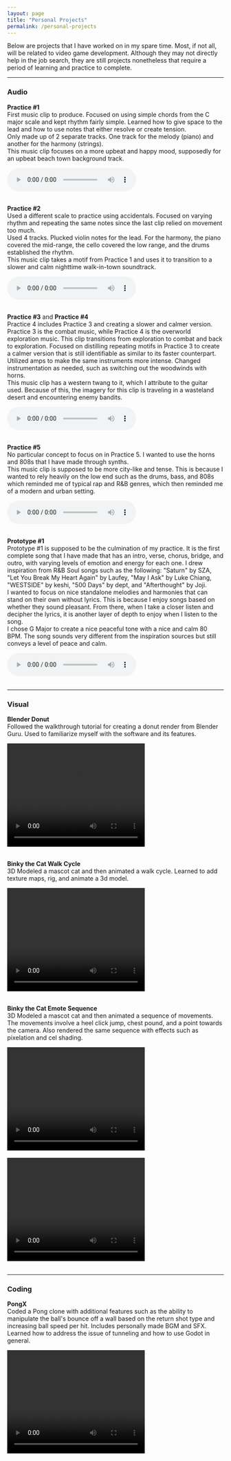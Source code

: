 ```yaml
---
layout: page  
title: "Personal Projects"  
permalink: /personal-projects  
---
```


Below are projects that I have worked on in my spare time. Most, if not all, will be related to video game development. Although they may not directly help in the job search, they are still projects nonetheless that require a period of learning and practice to complete.  

<hr>

### Audio   
   
**Practice #1**  
First music clip to produce. Focused on using simple chords from the C major scale and kept rhythm fairly simple. Learned how to give space to the lead and how to use notes that either resolve or create tension.   
Only made up of 2 separate tracks. One track for the melody (piano) and another for the harmony (strings).  
This music clip focuses on a more upbeat and happy mood, supposedly for an upbeat beach town background track.  

<audio controls>
  <source src="personal-projects-assets/practice-1.wav" type="audio/wav">
Your browser does not support the audio element.
</audio><br><br>

**Practice #2**  
Used a different scale to practice using accidentals. Focused on varying rhythm and repeating the same notes since the last clip relied on movement too much.  
Used 4 tracks. Plucked violin notes for the lead. For the harmony, the piano covered the mid-range, the cello covered the low range, and the drums established the rhythm.  
This music clip takes a motif from Practice 1 and uses it to transition to a slower and calm nighttime walk-in-town soundtrack.  

<audio controls>
  <source src="personal-projects-assets/practice-2.wav" type="audio/wav">
Your browser does not support the audio element.
</audio><br><br>  

**Practice #3** and **Practice #4**    
Practice 4 includes Practice 3 and creating a slower and calmer version. Practice 3 is the combat music, while Practice 4 is the overworld exploration music. This clip transitions from exploration to combat and back to exploration. Focused on distilling repeating motifs in Practice 3 to create a calmer version that is still identifiable as similar to its faster counterpart. Utilized amps to make the same instruments more intense. Changed instrumentation as needed, such as switching out the woodwinds with horns.   
This music clip has a western twang to it, which I attribute to the guitar used. Because of this, the imagery for this clip is traveling in a wasteland desert and encountering enemy bandits.  

<audio controls>
  <source src="personal-projects-assets/practice-4.wav" type="audio/wav">
Your browser does not support the audio element.
</audio><br><br>

**Practice #5**  
No particular concept to focus on in Practice 5. I wanted to use the horns and 808s that I have made through synths.  
This music clip is supposed to be more city-like and tense. This is because I wanted to rely heavily on the low end such as the drums, bass, and 808s which reminded me of typical rap and R&B genres, which then reminded me of a modern and urban setting.

<audio controls>
  <source src="personal-projects-assets/practice-5.wav" type="audio/wav">
Your browser does not support the audio element.
</audio><br><br>  

**Prototype #1**  
Prototype #1 is supposed to be the culmination of my practice. It is the first complete song that I have made that has an intro, verse, chorus, bridge, and outro, with varying levels of emotion and energy for each one.  I drew inspiration from R&B Soul songs such as the following: "Saturn" by SZA, "Let You Break My Heart Again" by Laufey, "May I Ask" by Luke Chiang, "WESTSIDE" by keshi, "500 Days" by dept, and "Afterthought" by Joji.  
I wanted to focus on nice standalone melodies and harmonies that can stand on their own without lyrics. This is because I enjoy songs based on whether they sound pleasant. From there, when I take a closer listen and decipher the lyrics, it is another layer of depth to enjoy when I listen to the song.  
I chose G Major to create a nice peaceful tone with a nice and calm 80 BPM. The song sounds very different from the inspiration sources but still conveys a level of peace and calm.

<audio controls>
  <source src="personal-projects-assets/prototype-1.mp3" type="audio/mp3">
Your browser does not support the audio element.
</audio><br><br>  

<hr>

### Visual  
**Blender Donut**  
Followed the walkthrough tutorial for creating a donut render from Blender Guru. Used to familiarize myself with the software and its features.  

<video width="320" height="240" controls>
  <source src="personal-projects-assets/donut.mp4" type="video/mp4">
Your browser does not support the video tag.
</video><br><br>


**Binky the Cat Walk Cycle**  
3D Modeled a mascot cat and then animated a walk cycle. Learned to add texture maps, rig, and animate a 3d model. 

<video width="320" height="240" controls>
  <source src="personal-projects-assets/binky-walk.mkv" type="video/mp4">
Your browser does not support the video tag.
</video><br><br>


**Binky the Cat Emote Sequence**  
3D Modeled a mascot cat and then animated a sequence of movements. The movements involve a heel click jump, chest pound, and a point towards the camera. Also rendered the same sequence with effects such as pixelation and cel shading.    

<video width="320" height="240" controls>
  <source src="personal-projects-assets/binky-emote.webm" type="video/webm">
Your browser does not support the video tag.
</video><br><br>

<video width="320" height="240" controls>
  <source src="personal-projects-assets/pixel-binky-emote.mkv" type="video/mp4">
Your browser does not support the video tag.
</video><br><br>

<hr>

### Coding  
**PongX**  
Coded a Pong clone with additional features such as the ability to manipulate the ball's bounce off a wall based on the return shot type and increasing ball speed per hit. Includes personally made BGM and SFX.  
Learned how to address the issue of tunneling and how to use Godot in general.  

<video width="320" height="240" controls>
  <source src="personal-projects-assets/pongx-demo.mov" type="video/mp4">
Your browser does not support the video tag.
</video><br><br>
